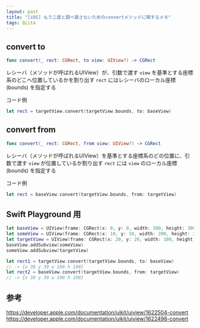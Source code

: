 ```yaml
---
layout: post
title: "[iOS] もう二度と調べ直さないためのconvertメソッドに関するメモ"
tags: Qiita
---
```



## convert to
```swift
func convert(_ rect: CGRect, to view: UIView?) -> CGRect
```

レシーバ（メソッドが呼ばれるUIView）が、引数で渡す `view` を基準とする座標系のどこへ位置しているかを割り出す
`rect` にはレシーバのローカル座標 (bounds) を指定する

コード例
```swift
let rect = targetView.convert(targetView.bounds, to: baseView)
```


## convert from
```swift
func convert(_ rect: CGRect, from view: UIView?) -> CGRect
```

レシーバ（メソッドが呼ばれるUIView）を基準とする座標系のどの位置に、引数で渡す `view` が位置しているか割り出す
`rect` には `view` のローカル座標 (bounds) を指定する


コード例
```swift
let rect = baseView.convert(targetView.bounds, from: targetView)
```

## Swift Playground 用
```swift
let baseView = UIView(frame: CGRect(x: 0, y: 0, width: 300, height: 300))
let someView = UIView(frame: CGRect(x: 10, y: 10, width: 200, height: 200))
let targetView = UIView(frame: CGRect(x: 20, y: 20, width: 100, height: 100))
baseView.addSubview(someView)
someView.addSubview(targetView)

let rect1 = targetView.convert(targetView.bounds, to: baseView)
// -> {x 30 y 30 w 100 h 100}
let rect2 = baseView.convert(targetView.bounds, from: targetView)
// -> {x 30 y 30 w 100 h 100}
```


## 参考
https://developer.apple.com/documentation/uikit/uiview/1622504-convert
https://developer.apple.com/documentation/uikit/uiview/1622498-convert
